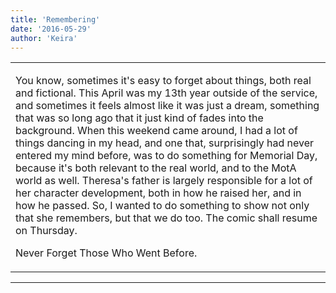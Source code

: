 ```yaml
---
title: 'Remembering'
date: '2016-05-29'
author: 'Keira'
---
```


<div>
<!-- Main content here -->
<table border="0" class="post"><tbody><tr><td>
   
   <div class="post_body">
       <p>You know, sometimes it's easy to forget about things, both real and fictional. This April was my 13th year outside of the service, and sometimes it feels almost like it was just a dream, something that was so long ago that it just kind of fades into the background. When this weekend came around, I had a lot of things dancing in my head, and one that, surprisingly had never entered my mind before, was to do something for Memorial Day, because it's both relevant to the real world, and to the MotA world as well. Theresa's father is largely responsible for a lot of her character development, both in how he raised her, and in how he passed. So, I wanted to do something to show not only that she remembers, but that we do too. The comic shall resume on Thursday. </p><p>Never Forget Those Who Went Before.</p>
   </div>
   </td></tr>
   </tbody></table><hr><table style="width:100%; border:0;" class="comment_table"><tbody></tbody></table>
<!-- End main content -->
              </div>
